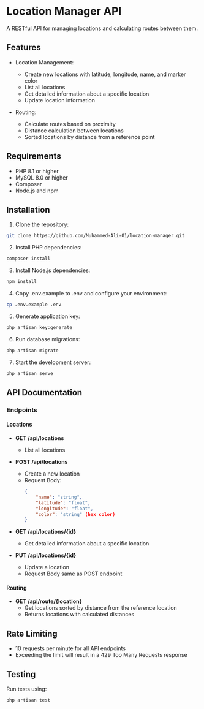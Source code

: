 # Location Manager API

A RESTful API for managing locations and calculating routes between them.

## Features

- Location Management:
  - Create new locations with latitude, longitude, name, and marker color
  - List all locations
  - Get detailed information about a specific location
  - Update location information

- Routing:
  - Calculate routes based on proximity
  - Distance calculation between locations
  - Sorted locations by distance from a reference point

## Requirements

- PHP 8.1 or higher
- MySQL 8.0 or higher
- Composer
- Node.js and npm

## Installation

1. Clone the repository:
```bash
git clone https://github.com/Muhammed-Ali-01/location-manager.git
```

2. Install PHP dependencies:
```bash
composer install
```

3. Install Node.js dependencies:
```bash
npm install
```

4. Copy .env.example to .env and configure your environment:
```bash
cp .env.example .env
```

5. Generate application key:
```bash
php artisan key:generate
```

6. Run database migrations:
```bash
php artisan migrate
```

7. Start the development server:
```bash
php artisan serve
```

## API Documentation

### Endpoints

#### Locations

- **GET /api/locations**
  - List all locations

- **POST /api/locations**
  - Create a new location
  - Request Body:
    ```json
    {
        "name": "string",
        "latitude": "float",
        "longitude": "float",
        "color": "string" (hex color)
    }
    ```

- **GET /api/locations/{id}**
  - Get detailed information about a specific location

- **PUT /api/locations/{id}**
  - Update a location
  - Request Body same as POST endpoint

#### Routing

- **GET /api/route/{location}**
  - Get locations sorted by distance from the reference location
  - Returns locations with calculated distances

## Rate Limiting

- 10 requests per minute for all API endpoints
- Exceeding the limit will result in a 429 Too Many Requests response

## Testing

Run tests using:
```bash
php artisan test
```

